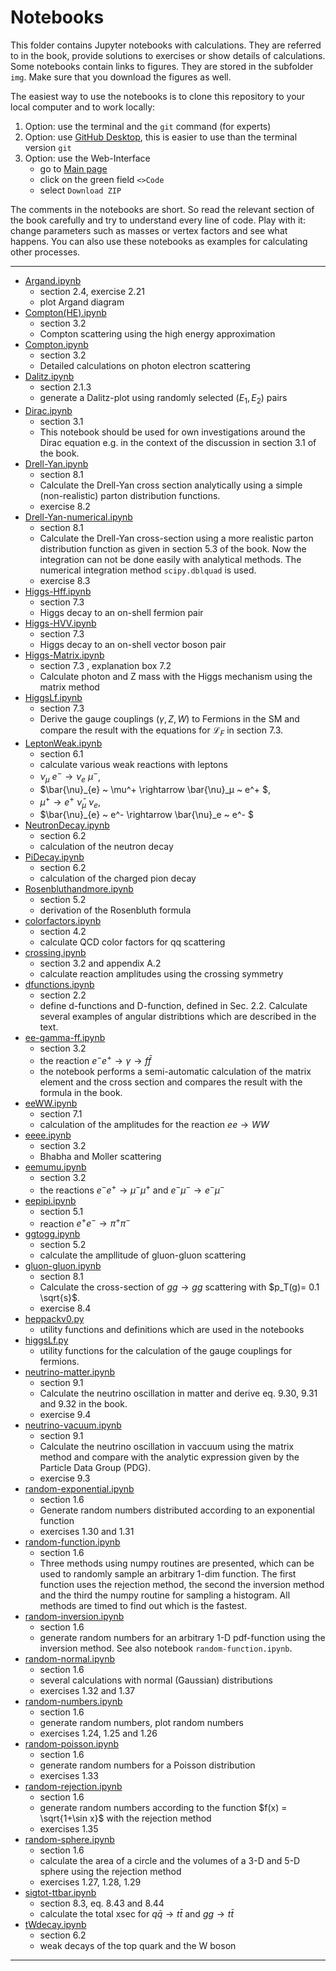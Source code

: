 # Notebooks

This folder contains Jupyter notebooks with calculations. 
They are referred to in the book, provide solutions to exercises or 
show details of calculations.
Some notebooks contain links to figures. 
They are stored in the subfolder `img`.
Make sure that you download the figures as well.  

The easiest way to use the notebooks is to clone this repository to your local computer 
and to work locally:
1. Option: use the terminal and the `git` command (for experts)
2. Option: use [GitHub Desktop](https://desktop.github.com), this is easier to use than the terminal version  `git` 
2. Option: use the Web-Interface 
    - go to [Main page](https://github.com/BuchEPP/Buch)
    - click on the green field `<>Code`
    - select `Download ZIP`

The comments in the notebooks are short.  So read the relevant section of the book carefully and try to understand every line of code.  Play with it: change parameters such as masses or vertex factors and see what happens. You can also use these notebooks as examples for calculating other processes.   

----
- [Argand.ipynb](/BuchEPP/Buch/blob/main/Notebooks/Argand.ipynb)
    - section 2.4, exercise 2.21
    - plot Argand diagram
- [Compton(HE).ipynb](/BuchEPP/Buch/blob/main/Notebooks/Compton(HE).ipynb) 
    - section 3.2 
    - Compton scattering using the high energy approximation
- [Compton.ipynb](/BuchEPP/Buch/blob/main/Notebooks/Compton.ipynb) 
    - section 3.2 
    - Detailed calculations on photon electron scattering
- [Dalitz.ipynb](/BuchEPP/Buch/blob/main/Notebooks/Dalitz.ipynb) 
    - section 2.1.3
    - generate a Dalitz-plot using randomly selected $(E_1, E_2)$ pairs
- [Dirac.ipynb](/BuchEPP/Buch/blob/main/Notebooks/Dirac.ipynb)
    - section 3.1 
    - This notebook should be used for own investigations around the Dirac equation e.g. in the context of the discussion in section 3.1 of the book.
- [Drell-Yan.ipynb](/BuchEPP/Buch/blob/main/Notebooks/Drell-Yan.ipynb)
    - section 8.1 
    - Calculate the Drell-Yan cross section analytically using a simple (non-realistic) parton distribution functions. 
    - exercise 8.2
- [Drell-Yan-numerical.ipynb](/BuchEPP/Buch/blob/main/Notebooks/Drell-Yan-numerical.ipynb)
    - section 8.1 
    - Calculate the Drell-Yan cross-section using a more realistic parton distribution function as given in section 5.3 of the book. Now the integration can not be done easily with analytical methods. The numerical integration method `scipy.dblquad` is used. 
    - exercise 8.3
- [Higgs-Hff.ipynb](/BuchEPP/Buch/blob/main/Notebooks/Higgs-Hff.ipynb) 
    - section 7.3 
    - Higgs decay to an on-shell fermion pair
- [Higgs-HVV.ipynb](/BuchEPP/Buch/blob/main/Notebooks/Higgs-HVV.ipynb) 
    - section 7.3 
    - Higgs decay to an on-shell vector boson pair
- [Higgs-Matrix.ipynb](/BuchEPP/Buch/blob/main/Notebooks/Higgs-Matrix.ipynb) 
    - section 7.3 , explanation box 7.2
    - Calculate photon and Z mass with the Higgs mechanism using the matrix method
- [HiggsLf.ipynb](/BuchEPP/Buch/blob/main/Notebooks/HiggsLf.ipynb) 
    - section 7.3 
    - Derive the gauge couplings ($\gamma, Z, W$) to Fermions  in the SM and compare the result with the equations for $\mathcal{L}_F$ in section 7.3.     
- [LeptonWeak.ipynb](/BuchEPP/Buch/blob/main/Notebooks/LeptonWeak.ipynb) 
    - section 6.1 
    - calculate various weak reactions with leptons
    - $\nu_\mu ~ e^-\rightarrow \nu_e ~ \mu^-$,  
    - $\bar{\nu}_{e} ~ \mu^+ \rightarrow \bar{\nu}_μ ~ e^+ $,  
    - $\mu^+\rightarrow e^+ ~\bar{\nu}_\mu ~ \nu_e$,
    - $\bar{\nu}_{e} ~ e^- \rightarrow \bar{\nu}_e ~ e^- $ 
- [NeutronDecay.ipynb](/BuchEPP/Buch/blob/main/Notebooks/NeutronDecay.ipynb) 
    - section 6.2 
    - calculation of the neutron decay 
- [PiDecay.ipynb](/BuchEPP/Buch/blob/main/Notebooks/PiDecay.ipynb) 
    - section 6.2 
    - calculation of the charged pion decay 
- [Rosenbluthandmore.ipynb](/BuchEPP/Buch/blob/main/Notebooks/Rosenbluthandmore.ipynb) 
    - section 5.2 
    - derivation of the Rosenbluth formula
- [colorfactors.ipynb](/BuchEPP/Buch/blob/main/Notebooks/colorfactors.ipynb)
    - section 4.2 
    - calculate QCD color factors for qq scattering
- [crossing.ipynb](/BuchEPP/Buch/blob/main/Notebooks/crossing.ipynb)
    - section 3.2 and  appendix A.2
    - calculate reaction amplitudes using the crossing symmetry
- [dfunctions.ipynb](/BuchEPP/Buch/blob/main/Notebooks/dfunctions.ipynb)
    - section 2.2 
    - define d-functions and D-function, defined in Sec. 2.2. Calculate several examples of angular distribtions which are described in the text.  
- [ee-gamma-ff.ipynb](/BuchEPP/Buch/blob/main/Notebooks/ee-gamma-ff.ipynb) 
    - section 3.2 
    - the reaction $e^- e^+ \to \gamma \to f \bar{f}$
    - the notebook performs a semi-automatic calculation of the matrix element and the cross section and compares the result with the formula in the book. 
- [eeWW.ipynb](/BuchEPP/Buch/blob/main/Notebooks/eeWW.ipynb)  
    - section 7.1 
    - calculation of the amplitudes for the reaction $ee \to WW$
- [eeee.ipynb](/BuchEPP/Buch/blob/main/Notebooks/eeee.ipynb) 
    - section 3.2 
    - Bhabha and Moller scattering
- [eemumu.ipynb](/BuchEPP/Buch/blob/main/Notebooks/eemumu.ipynb) 
    - section 3.2 
    - the reactions $e^- e^+ \to \mu^- \mu^+$ and $e^- \mu^- \to e^- \mu^-$
- [eepipi.ipynb](/BuchEPP/Buch/blob/main/Notebooks/eepipi.ipynb) 
    - section 5.1 
    - reaction $e^+ e^- \to \pi^+ \pi^-$
- [ggtogg.ipynb](/BuchEPP/Buch/blob/main/Notebooks/ggtogg.ipynb) 
    - section 5.2 
    - calculate the ampllitude of gluon-gluon scattering
- [gluon-gluon.ipynb](/BuchEPP/Buch/blob/main/Notebooks/gluon-gluon.ipynb) 
    - section 8.1 
    - Calculate the cross-section of $gg\to gg$ scattering with $p_T(g)= 0.1 \sqrt{s}$.
    - exercise 8.4 
- [heppackv0.py](/BuchEPP/Buch/blob/main/Notebooks/heppackv0.py) 
    - utility functions and definitions which are used in the notebooks 
- [higgsLf.py](/BuchEPP/Buch/blob/main/Notebooks/higgsLf.py) 
    - utility functions for the calculation of the gauge couplings for fermions.
- [neutrino-matter.ipynb](/BuchEPP/Buch/blob/main/Notebooks/neutrino-matter.ipynb) 
    - section 9.1 
    - Calculate the neutrino oscillation in matter and derive eq. 9.30, 9.31 and 9.32 in the book. 
    - exercise 9.4
- [neutrino-vacuum.ipynb](/BuchEPP/Buch/blob/main/Notebooks/neutrino-vacuum.ipynb) 
    - section 9.1 
    - Calculate the neutrino oscillation in vaccuum using the matrix method and compare with the analytic expression given by the Particle Data Group (PDG). 
    - exercise 9.3
- [random-exponential.ipynb](/BuchEPP/Buch/blob/main/Notebooks/random-exponential.ipynb) 
    - section 1.6
    - Generate random numbers distributed according to an exponential function
    - exercises 1.30 and 1.31 
- [random-function.ipynb](/BuchEPP/Buch/blob/main/Notebooks/random-function.ipynb) 
    - section 1.6
    - Three methods using numpy routines are presented, which can be used to randomly sample an arbitrary 1-dim function. The first function uses the rejection method, the second the inversion method and the third the numpy routine for sampling a histogram. All methods are timed to find out which is the fastest. 
- [random-inversion.ipynb](/BuchEPP/Buch/blob/main/Notebooks/random-inversion.ipynb) 
    - section 1.6
    - generate random numbers for an arbitrary 1-D pdf-function using the inversion method. See also notebook `random-function.ipynb`.
- [random-normal.ipynb](/BuchEPP/Buch/blob/main/Notebooks/random-normal.ipynb) 
    - section 1.6
    - several calculations with normal (Gaussian) distributions
    - exercises 1.32 and 1.37 
- [random-numbers.ipynb](/BuchEPP/Buch/blob/main/Notebooks/random-numbers.ipynb) 
    - section 1.6
    - generate random  numbers,  plot random numbers
    - exercises 1.24, 1.25 and 1.26
- [random-poisson.ipynb](/BuchEPP/Buch/blob/main/Notebooks/random-poisson.ipynb) 
    - section 1.6
    - generate random numbers for a Poisson distribution
    - exercises 1.33
- [random-rejection.ipynb](/BuchEPP/Buch/blob/main/Notebooks/random-rejection.ipynb) 
    - section 1.6
    - generate random numbers according to the function $f(x) = \sqrt{1+\sin x}$ with the rejection method
    - exercises 1.35
- [random-sphere.ipynb](/BuchEPP/Buch/blob/main/Notebooks/random-sphere.ipynb) 
    - section 1.6
    - calculate the area of a circle and the volumes of a 3-D and 5-D sphere using the rejection method
    - exercises 1.27, 1.28, 1.29
- [sigtot-ttbar.ipynb](/BuchEPP/Buch/blob/main/Notebooks/sigtot-ttbar.ipynb) 
    - section 8.3, eq. 8.43 and 8.44
    - calculate the total xsec for $q\bar{q} \to t \bar{t}$ and  $gg \to t \bar{t}$
- [tWdecay.ipynb](/BuchEPP/Buch/blob/main/Notebooks/tWdecay.ipynb) 
    - section 6.2 
    - weak decays of the top quark and the W boson
----
